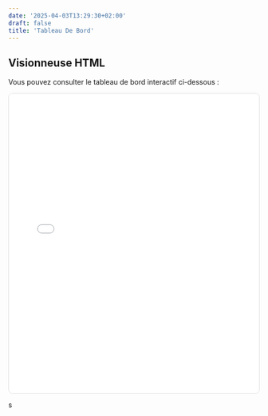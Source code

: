 ```yaml
---
date: '2025-04-03T13:29:30+02:00'
draft: false
title: 'Tableau De Bord'
---
```


## Visionneuse HTML

Vous pouvez consulter le tableau de bord interactif ci-dessous :

<div style="border: 1px solid #ddd; border-radius: 8px; overflow: hidden;">
  <iframe src="/MP/html/10_code_fonctionnel_tableau_de_bord_37.html" width="100%" height="600" style="border: none;"></iframe>
</div>

s